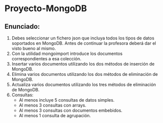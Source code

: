 # Proyecto-MongoDB

## Enunciado:
1. Debes seleccionar un fichero json que incluya todos los tipos de datos soportados en MongoDB. Antes de continuar la profesora deberá dar el visto bueno al mismo.
2. Con la utilidad mongoimport introduce los documentos correspondientes a esa colección.
3. Insertar varios documentos utilizando los dos métodos de inserción de MongoDB.
4. Elimina varios documentos utilizando los dos métodos de eliminación de MongoDB.
5. Actualiza varios documentos utilizando los tres métodos de eliminación de MongoDB.
6. Consultas:
	* Al menos incluye 5 consultas de datos simples.
	* Al menos 3 consultas con arrays.
	* Al menos 3 consultas con documentos embebidos.
	* Al menos 1 consulta de agrupación.